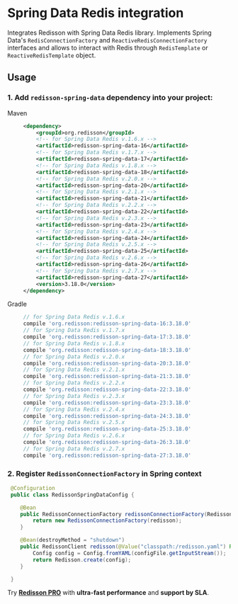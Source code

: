 # Spring Data Redis integration

Integrates Redisson with Spring Data Redis library. Implements Spring Data's `RedisConnectionFactory` and `ReactiveRedisConnectionFactory` interfaces and allows to interact with Redis through `RedisTemplate` or `ReactiveRedisTemplate` object.

## Usage

### 1. Add `redisson-spring-data` dependency into your project:

Maven

```xml
     <dependency>
         <groupId>org.redisson</groupId>
         <!-- for Spring Data Redis v.1.6.x -->
         <artifactId>redisson-spring-data-16</artifactId>
         <!-- for Spring Data Redis v.1.7.x -->
         <artifactId>redisson-spring-data-17</artifactId>
         <!-- for Spring Data Redis v.1.8.x -->
         <artifactId>redisson-spring-data-18</artifactId>
         <!-- for Spring Data Redis v.2.0.x -->
         <artifactId>redisson-spring-data-20</artifactId>
         <!-- for Spring Data Redis v.2.1.x -->
         <artifactId>redisson-spring-data-21</artifactId>
         <!-- for Spring Data Redis v.2.2.x -->
         <artifactId>redisson-spring-data-22</artifactId>
         <!-- for Spring Data Redis v.2.3.x -->
         <artifactId>redisson-spring-data-23</artifactId>
         <!-- for Spring Data Redis v.2.4.x -->
         <artifactId>redisson-spring-data-24</artifactId>
         <!-- for Spring Data Redis v.2.5.x -->
         <artifactId>redisson-spring-data-25</artifactId>
         <!-- for Spring Data Redis v.2.6.x -->
         <artifactId>redisson-spring-data-26</artifactId>
         <!-- for Spring Data Redis v.2.7.x -->
         <artifactId>redisson-spring-data-27</artifactId>
         <version>3.18.0</version>
     </dependency>
```

Gradle

```groovy
     // for Spring Data Redis v.1.6.x
     compile 'org.redisson:redisson-spring-data-16:3.18.0'
     // for Spring Data Redis v.1.7.x
     compile 'org.redisson:redisson-spring-data-17:3.18.0'
     // for Spring Data Redis v.1.8.x
     compile 'org.redisson:redisson-spring-data-18:3.18.0'
     // for Spring Data Redis v.2.0.x
     compile 'org.redisson:redisson-spring-data-20:3.18.0'
     // for Spring Data Redis v.2.1.x
     compile 'org.redisson:redisson-spring-data-21:3.18.0'
     // for Spring Data Redis v.2.2.x
     compile 'org.redisson:redisson-spring-data-22:3.18.0'
     // for Spring Data Redis v.2.3.x
     compile 'org.redisson:redisson-spring-data-23:3.18.0'
     // for Spring Data Redis v.2.4.x
     compile 'org.redisson:redisson-spring-data-24:3.18.0'
     // for Spring Data Redis v.2.5.x
     compile 'org.redisson:redisson-spring-data-25:3.18.0'
     // for Spring Data Redis v.2.6.x
     compile 'org.redisson:redisson-spring-data-26:3.18.0'
     // for Spring Data Redis v.2.7.x
     compile 'org.redisson:redisson-spring-data-27:3.18.0'
```

### 2. Register `RedissonConnectionFactory` in Spring context

```java
 @Configuration
 public class RedissonSpringDataConfig {

    @Bean
    public RedissonConnectionFactory redissonConnectionFactory(RedissonClient redisson) {
        return new RedissonConnectionFactory(redisson);
    }

    @Bean(destroyMethod = "shutdown")
    public RedissonClient redisson(@Value("classpath:/redisson.yaml") Resource configFile) throws IOException {
        Config config = Config.fromYAML(configFile.getInputStream());
        return Redisson.create(config);
    }

 }
```
Try __[Redisson PRO](https://redisson.pro)__ with **ultra-fast performance** and **support by SLA**.
